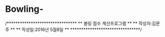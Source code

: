 # Bowling-
/********************************
 **   볼링 점수 계산프로그램   **
 **       작성자:김문주        **
 **       작성일:2016년 5월8일 **
 ********************************/

